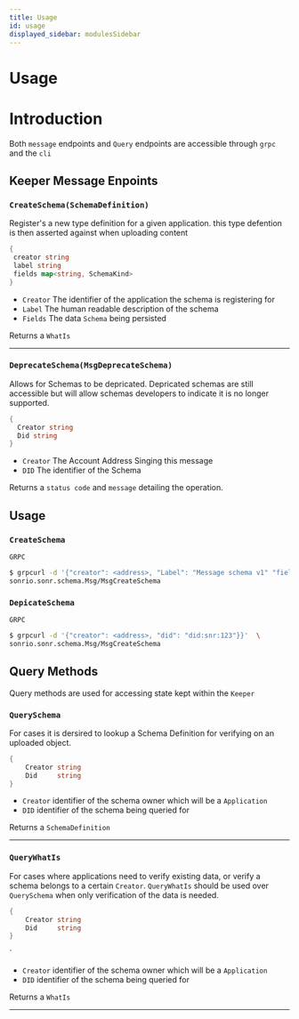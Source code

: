 ```yaml
---
title: Usage
id: usage
displayed_sidebar: modulesSidebar
---
```


# Usage

# Introduction

Both `message` endpoints and `Query` endpoints are accessible through `grpc` and the `cli`

## Keeper Message Enpoints
### `CreateSchema(SchemaDefinition)` 
Register's a new type definition for a given application. this type defention is then asserted against when uploading content

```go
{
 creator string 
 label string
 fields map<string, SchemaKind>
}
```

- `Creator` The identifier of the application the schema is registering for
- `Label` The human readable description of the schema
- `Fields` The data `Schema` being persisted

Returns a `WhatIs`

---
### `DeprecateSchema(MsgDeprecateSchema)`
Allows for Schemas to be depricated. Depricated schemas are still accessible but will allow schemas developers to indicate it is no longer supported.

```go
{
  Creator string 
  Did string 
}
```

- `Creator` The Account Address Singing this message
- `DID`     The identifier of the Schema

Returns a `status code` and `message` detailing the operation.

## Usage

### `CreateSchema`

`GRPC`

```bash
$ grpcurl -d '{"creator": <address>, "Label": "Message schema v1" "fields": {"message": 0, "icon": 2}}'  \ 
sonrio.sonr.schema.Msg/MsgCreateSchema
```

### `DepicateSchema`

`GRPC`

```bash
$ grpcurl -d '{"creator": <address>, "did": "did:snr:123"}}'  \ 
sonrio.sonr.schema.Msg/MsgCreateSchema
```

## Query Methods
Query methods are used for accessing state kept within the `Keeper`
### `QuerySchema`
For cases it is dersired to lookup a Schema Definition for verifying on an uploaded object.

```go
{
    Creator string
    Did     string
}
```
- `Creator` identifier of the schema owner which will be a `Application`
- `DID` identifier of the schema being queried for


Returns a `SchemaDefinition`

---
### `QueryWhatIs`
For cases where applications need to verify existing data, or verify a schema belongs to a certain `Creator`. `QueryWhatIs` should be used over `QuerySchema` when only verification of the data is needed.


```go
{
    Creator string
    Did     string
}
```
`
- `Creator` identifier of the schema owner which will be a `Application`
- `DID` identifier of the schema being queried for


Returns a `WhatIs`

---

